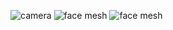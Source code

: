 ![camera](https://github.com/user-attachments/assets/348e004c-6a4b-4772-98dc-8d95b19ffee7)
![face mesh](https://github.com/user-attachments/assets/57526f6a-61a0-4223-9522-febf9d38c096)
![face mesh](https://github.com/user-attachments/assets/57526f6a-61a0-4223-9522-febf9d38c096)

